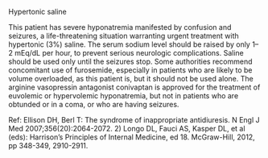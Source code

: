 Hypertonic saline

This patient has severe hyponatremia manifested by confusion and seizures, a life-threatening situation warranting urgent treatment with hypertonic (3%) saline. The serum sodium level should be raised by only 1–2 mEq/dL per hour, to prevent serious neurologic complications. Saline should be used only until the seizures stop. Some authorities recommend concomitant use of furosemide, especially in patients who are likely to be volume overloaded, as this patient is, but it should not be used alone. The arginine vasopressin antagonist conivaptan is approved for the treatment of euvolemic or hypervolemic hyponatremia, but not in patients who are obtunded or in a coma, or who are having seizures.

Ref: Ellison DH, Berl T: The syndrome of inappropriate antidiuresis. N Engl J Med 2007;356(20):2064-2072. 2) Longo DL,
Fauci AS, Kasper DL, et al (eds): Harrison’s Principles of Internal Medicine, ed 18. McGraw-Hill, 2012, pp 348-349,
2910-2911.